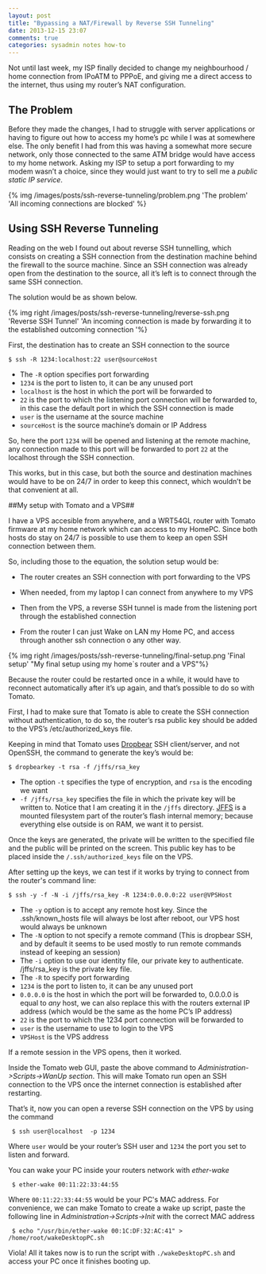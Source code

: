 ```yaml
---
layout: post
title: "Bypassing a NAT/Firewall by Reverse SSH Tunneling"
date: 2013-12-15 23:07
comments: true
categories: sysadmin notes how-to
---
```





Not until last week, my ISP finally decided to change my neighbourhood / home connection from IPoATM to PPPoE, and giving me a direct access to the internet, thus using my router’s NAT configuration.

## The Problem ##

Before they made the changes, I had to struggle with server applications or having to figure out how to access my home’s pc while I was at somewhere else. The only benefit I had from this was having a somewhat more secure network, only those connected to the same ATM bridge would have access to my home network. Asking my ISP to setup a port forwarding to my modem wasn’t a choice, since they would just want to try to sell me a _public static IP service_.

{% img /images/posts/ssh-reverse-tunneling/problem.png  'The problem' 'All incoming connections are blocked' %}

## Using SSH Reverse Tunneling ##

Reading on the web I found out about reverse SSH tunnelling, which consists on creating a SSH connection from the destination machine behind the firewall to the source machine. Since an SSH connection was already open from the destination to the source, all it’s left is to connect through the same SSH connection. 

<!-- more -->

The solution would be as shown below.

{% img right /images/posts/ssh-reverse-tunneling/reverse-ssh.png  'Reverse SSH Tunnel' 'An incoming connection is made by forwarding it to the established outcoming connection '%}


First, the destination has to create an SSH connection to the source 

	$ ssh -R 1234:localhost:22 user@sourceHost

- The `-R` option specifies port forwarding 
- `1234` is the port to listen to, it can be any unused port 
- `localhost` is the host in which the port will be forwarded to
- `22` is the port to which the listening port connection will be forwarded to, in this case the default port in which the SSH connection is made
- `user` is the username at the source machine
- `sourceHost` is the source machine’s domain or IP Address


So, here the port `1234` will be opened and listening at the remote machine, any connection made to this port will be forwarded to port `22` at the localhost through the SSH connection.


This works, but in this case, but both the source and destination machines would have to be on 24/7 in order to keep this connect, which wouldn’t be that convenient at all.


##My setup with Tomato and a VPS##

I have a VPS accesible from anywhere, and a WRT54GL router with Tomato firmware at my home network which can access to my HomePC. Since both hosts do stay on 24/7 is possible to use them to keep an open SSH connection between them. 

So, including those to the equation, the solution setup would be:


   * The router creates an SSH connection with port forwarding to the VPS

   * When needed, from my laptop I can connect from anywhere to my VPS
   * Then from the VPS, a reverse SSH tunnel is made from the listening port through the established connection
   * From the router I can just Wake on LAN my Home PC, and access through another ssh connection o any other way.


{% img right /images/posts/ssh-reverse-tunneling/final-setup.png  'Final setup' "My final setup using my home`s router and a VPS"%}


Because the router could be restarted once in a while, it would have to reconnect automatically after it’s up again, and that’s possible to do so with Tomato. 

First, I had to make sure that Tomato is able to create the SSH connection without authentication, to do so, the router’s rsa public key should be added to the VPS’s /etc/authorized_keys file. 

Keeping in mind that Tomato uses [Dropbear](https://matt.ucc.asn.au/dropbear/dropbear.html) SSH client/server, and not OpenSSH, the command to generate the key’s would be:

	$ dropbearkey -t rsa -f /jffs/rsa_key 

- The option `-t` specifies the type of encryption, and `rsa` is the encoding we want
- `-f /jffs/rsa_key` specifies the file in which the private key will be written to. Notice that I am creating it in the `/jffs` directory. [JFFS](http://tomatousb.org/doc:jffs) is a mounted filesystem part of the router’s flash internal memory; because everything else outside is on RAM, we want it to persist. 

Once the keys are generated, the private will be written to the specified file and the public will be printed on the screen. This public key has to be placed inside the `/.ssh/authorized_keys` file on the VPS.


After setting up the keys, we can test if it works by trying to connect from the router's command line:

	$ ssh -y -f -N -i /jffs/rsa_key -R 1234:0.0.0.0:22 user@VPSHost

- The `-y` option is to accept any remote host key. Since the .ssh/known_hosts file will always be lost after reboot, our VPS host would always be unknown
- The `-N` option to not specify a remote command (This is dropbear SSH, and by default it seems to be used mostly to run remote commands instead of keeping  an session) 
- The `-i` option to use our identity file, our private key to authenticate. /jffs/rsa_key is the private key file.
- The `-R` to specify port forwarding
- `1234` is the port to listen to, it can be any unused port 
- `0.0.0.0` is the host in which the port will be forwarded to, 0.0.0.0 is equal to _any_ host, we can also replace this with the routers external IP address (which would be the same as the home PC’s IP address)
- `22` is the port to which the 1234 port connection will be forwarded to
- `user` is the username to use to login to the VPS
- `VPSHost` is the VPS address


If a remote session in the VPS opens, then it worked. 

Inside the Tomato web GUI, paste the above command to _Administration->Scripts->WanUp section_. This will make Tomato run open an SSH connection to the VPS once the internet connection is established after restarting.

That’s it, now you can open a reverse SSH connection on the VPS by using the command

     $ ssh user@localhost  -p 1234

Where `user` would be your router’s SSH user and `1234` the port you set to listen and forward.

You can wake your PC inside your routers network with _ether-wake_

     $ ether-wake 00:11:22:33:44:55

Where `00:11:22:33:44:55` would be your PC's MAC address. For convenience, we can make Tomato to create a wake up script, paste the following line in _Administration->Scripts->Init_ with the correct MAC address

     $ echo "/usr/bin/ether-wake 00:1C:DF:32:AC:41" > /home/root/wakeDesktopPC.sh 

Viola! All it takes now is to run the script with `./wakeDesktopPC.sh` and access your PC once it finishes booting up.
















